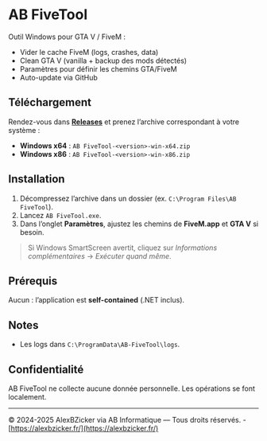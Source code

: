 # AB FiveTool

Outil Windows pour GTA V / FiveM :
- Vider le cache FiveM (logs, crashes, data)
- Clean GTA V (vanilla + backup des mods détectés)
- Paramètres pour définir les chemins GTA/FiveM
- Auto-update via GitHub

## Téléchargement

Rendez-vous dans **[Releases](../../releases/latest)** et prenez l’archive correspondant à votre système :

- **Windows x64** : `AB FiveTool-<version>-win-x64.zip`
- **Windows x86** : `AB FiveTool-<version>-win-x86.zip`

## Installation

1. Décompressez l’archive dans un dossier (ex. `C:\Program Files\AB FiveTool`).
2. Lancez `AB FiveTool.exe`.
3. Dans l’onglet **Paramètres**, ajustez les chemins de **FiveM.app** et **GTA V** si besoin.

> Si Windows SmartScreen avertit, cliquez sur *Informations complémentaires* → *Exécuter quand même*.

## Prérequis

Aucun : l’application est **self-contained** (.NET inclus).

## Notes

- Les logs dans `C:\ProgramData\AB-FiveTool\logs`.

## Confidentialité

AB FiveTool ne collecte aucune donnée personnelle. Les opérations se font localement.

---

© 2024-2025 AlexBZicker via AB Informatique — Tous droits réservés. - [https://alexbzicker.fr/](https://alexbzicker.fr/)
